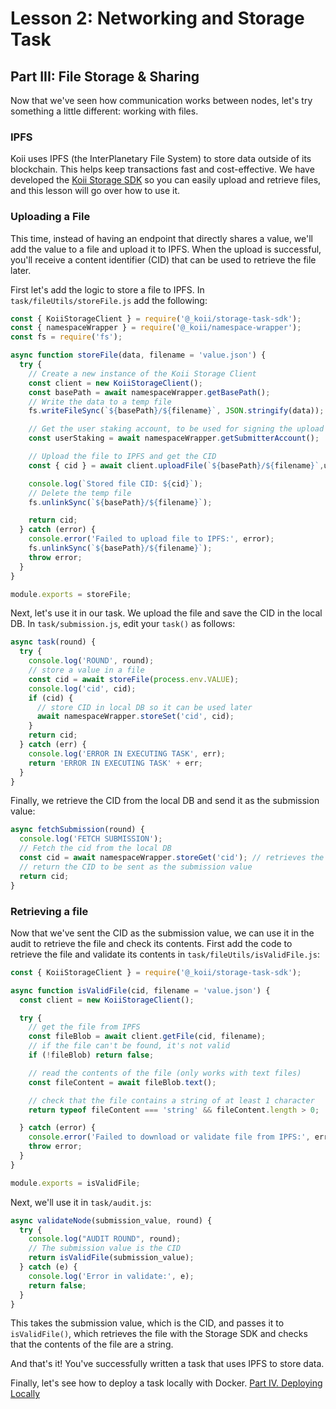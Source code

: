 # Lesson 2: Networking and Storage Task

## Part III: File Storage & Sharing

Now that we've seen how communication works between nodes, let's try something a little different: working with files.

### IPFS

Koii uses IPFS (the InterPlanetary File System) to store data outside of its blockchain. This helps keep transactions fast and cost-effective. We have developed the [Koii Storage SDK](https://www.npmjs.com/package/@_koii/storage-task-sdk) so you can easily upload and retrieve files, and this lesson will go over how to use it.

### Uploading a File

This time, instead of having an endpoint that directly shares a value, we'll add the value to a file and upload it to IPFS. When the upload is successful, you'll receive a content identifier (CID) that can be used to retrieve the file later.

First let's add the logic to store a file to IPFS. In `task/fileUtils/storeFile.js` add the following:

```javascript
const { KoiiStorageClient } = require('@_koii/storage-task-sdk');
const { namespaceWrapper } = require('@_koii/namespace-wrapper');
const fs = require('fs');

async function storeFile(data, filename = 'value.json') {
  try {
    // Create a new instance of the Koii Storage Client
    const client = new KoiiStorageClient();
    const basePath = await namespaceWrapper.getBasePath();
    // Write the data to a temp file
    fs.writeFileSync(`${basePath}/${filename}`, JSON.stringify(data));

    // Get the user staking account, to be used for signing the upload request
    const userStaking = await namespaceWrapper.getSubmitterAccount();

    // Upload the file to IPFS and get the CID
    const { cid } = await client.uploadFile(`${basePath}/${filename}`,userStaking);

    console.log(`Stored file CID: ${cid}`);
    // Delete the temp file
    fs.unlinkSync(`${basePath}/${filename}`);

    return cid;
  } catch (error) {
    console.error('Failed to upload file to IPFS:', error);
    fs.unlinkSync(`${basePath}/${filename}`);
    throw error;
  }
}

module.exports = storeFile;
```

Next, let's use it in our task. We upload the file and save the CID in the local DB. In `task/submission.js`, edit your `task()` as follows:

```javascript
async task(round) {
  try {
    console.log('ROUND', round);
    // store a value in a file
    const cid = await storeFile(process.env.VALUE);
    console.log('cid', cid);
    if (cid) {
      // store CID in local DB so it can be used later
      await namespaceWrapper.storeSet('cid', cid);
    }
    return cid;
  } catch (err) {
    console.log('ERROR IN EXECUTING TASK', err);
    return 'ERROR IN EXECUTING TASK' + err;
  }
}
```

Finally, we retrieve the CID from the local DB and send it as the submission value:

```javascript
async fetchSubmission(round) {
  console.log('FETCH SUBMISSION');
  // Fetch the cid from the local DB
  const cid = await namespaceWrapper.storeGet('cid'); // retrieves the value
  // return the CID to be sent as the submission value
  return cid;
}
```

### Retrieving a file

Now that we've sent the CID as the submission value, we can use it in the audit to retrieve the file and check its contents. First add the code to retrieve the file and validate its contents in `task/fileUtils/isValidFile.js`:

```javascript
const { KoiiStorageClient } = require('@_koii/storage-task-sdk');

async function isValidFile(cid, filename = 'value.json') {
  const client = new KoiiStorageClient();

  try {
    // get the file from IPFS
    const fileBlob = await client.getFile(cid, filename);
    // if the file can't be found, it's not valid
    if (!fileBlob) return false;

    // read the contents of the file (only works with text files)
    const fileContent = await fileBlob.text();

    // check that the file contains a string of at least 1 character
    return typeof fileContent === 'string' && fileContent.length > 0;

  } catch (error) {
    console.error('Failed to download or validate file from IPFS:', error);
    throw error;
  }
}

module.exports = isValidFile;
```

Next, we'll use it in `task/audit.js`:

```javascript
async validateNode(submission_value, round) {
  try {
    console.log("AUDIT ROUND", round);
    // The submission value is the CID
    return isValidFile(submission_value);
  } catch (e) {
    console.log('Error in validate:', e);
    return false;
  }
}
```

This takes the submission value, which is the CID, and passes it to `isValidFile()`, which retrieves the file with the Storage SDK and checks that the contents of the file are a string.

And that's it! You've successfully written a task that uses IPFS to store data.

Finally, let's see how to deploy a task locally with Docker. [Part IV. Deploying Locally](./PartIV.md)
